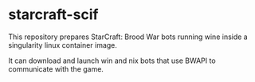 # starcraft-scif
This repository prepares StarCraft: Brood War bots running wine inside a singularity linux container image.

It can download and launch win and nix bots that use BWAPI to communicate with the game.
